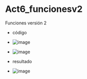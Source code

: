 # Act6_funcionesv2
Funciones versión  2

- código
- ![image](https://github.com/user-attachments/assets/11fde745-c208-4884-9ef0-12b783871884)
- ![image](https://github.com/user-attachments/assets/20aeb075-e34f-44d2-860a-774a0062078d)


- resultado
- ![image](https://github.com/user-attachments/assets/f8b9db9f-e8a9-4af2-9a23-942d7ec56812)

